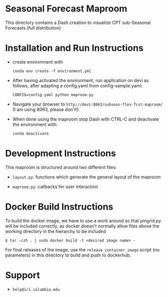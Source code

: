 # Seasonal Forecast Maproom

This directory contains a Dash creation to visualize
CPT sub-Seasonal Forecasts (full distribution)


# Installation and Run Instructions

* create environment with

    `conda env create -f environment.yml`

* After having activated the environment, run application on devi as follows, after adapting a config.yaml from config-sample.yaml:

    `CONFIG=config.yaml python maproom.py`

* Navigate your browser to `http://devi:8063/subseas-flex-fcst-maproom/` (I am using 8063, please don't!)

* When done using the maproom stop Dash with CTRL-C and deactivate the environment with:

    `conda deactivate`

# Development Instructions

This maproom is structured around two different files:

* `layout.py`: functions which generate the general layout of the maproom

* `maproom.py`: callbacks for user interaction

# Docker Build Instructions

To build the docker image, we have to use a work around so that pingrid.py will be included correctly, as
docker doesn't normally allow files above the working directory in the hierarchy to be included

    $ tar -czh . | sudo docker build -t <desired image name> -

For final releases of the image, use the `release_container_image` script (no parameters) in this directory
to build and push to dockerhub.


# Support

* `help@iri.columbia.edu`
